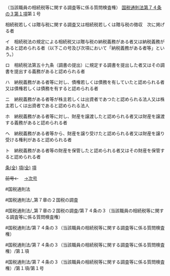 （当該職員の相続税等に関する調査等に係る質問検査権）
[国税通則法第７４条の３第１項](国税通則法＿＿＿＿＿第７４条の３第１項)第１号

相続税若しくは贈与税に関する調査又は相続税若しくは贈与税の徴収　次に掲げる者

イ　相続税法の規定による相続税又は贈与税の納税義務がある者又は納税義務があると認められる者（以下この号及び次項において「納税義務がある者等」という。）

ロ　相続税法第五十九条（調書の提出）に規定する調書を提出した者又はその調書を提出する義務があると認められる者

ハ　納税義務がある者等に対し、債権若しくは債務を有していたと認められる者又は債権若しくは債務を有すると認められる者

ニ　納税義務がある者等が株主若しくは出資者であつたと認められる法人又は株主若しくは出資者であると認められる法人

ホ　納税義務がある者等に対し、財産を譲渡したと認められる者又は財産を譲渡する義務があると認められる者

ヘ　納税義務がある者等から、財産を譲り受けたと認められる者又は財産を譲り受ける権利があると認められる者

ト　納税義務がある者等の財産を保管したと認められる者又はその財産を保管すると認められる者

[条(全)](国税通則法＿＿＿＿＿第７４条の３_.md)    [項(全)](国税通則法＿＿＿＿＿第７４条の３第１項_.md)    [項](国税通則法＿＿＿＿＿第７４条の３第１項.md)

~~前号←~~　  [→次号](国税通則法＿＿＿＿＿第７４条の３第１項第２号.md)

#国税通則法

#国税通則法/_第７章の２国税の調査

#国税通則法/_第７章の２国税の調査/第７４条の３（当該職員の相続税等に関する調査等に係る質問検査権）

#国税通則法/第７４条の３（当該職員の相続税等に関する調査等に係る質問検査権）

#国税通則法/第７４条の３（当該職員の相続税等に関する調査等に係る質問検査権）/第１項

#国税通則法/第７４条の３（当該職員の相続税等に関する調査等に係る質問検査権）/第１項/第１号

